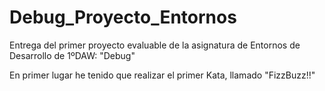 # Debug_Proyecto_Entornos
Entrega del primer proyecto evaluable de la asignatura de Entornos de Desarrollo de 1ºDAW: "Debug"

En primer lugar he tenido que realizar el primer Kata, llamado "FizzBuzz!!"
